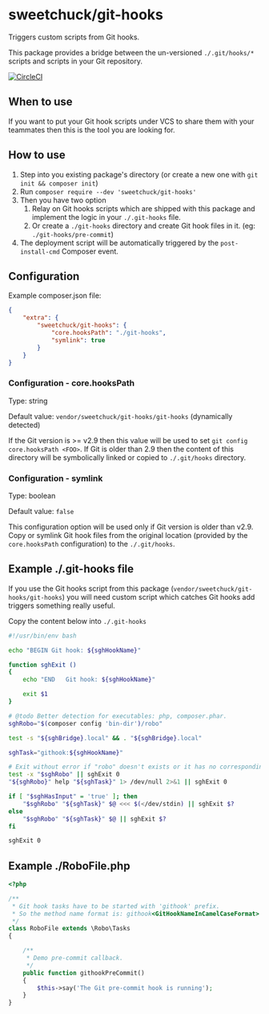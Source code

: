 
# sweetchuck/git-hooks

Triggers custom scripts from Git hooks.

This package provides a bridge between the un-versioned `./.git/hooks/*` scripts
and scripts in your Git repository.

[![CircleCI](https://circleci.com/gh/Sweetchuck/git-hooks.svg?style=svg)](https://circleci.com/gh/Sweetchuck/git-hooks)


## When to use

If you want to put your Git hook scripts under VCS to share them with your
teammates then this is the tool you are looking for.


## How to use

1. Step into you existing package's directory (or create a new one with `git
   init && composer init`)
2. Run `composer require --dev 'sweetchuck/git-hooks'`
3. Then you have two option
   1. Relay on Git hooks scripts which are shipped with this package and
      implement the logic in your `./.git-hooks` file.
   2. Or create a `./git-hooks` directory and create Git hook files in it. (eg:
      `./git-hooks/pre-commit`)
4. The deployment script will be automatically triggered by the
   `post-install-cmd` Composer event.


## Configuration

Example composer.json file:
```json
{
    "extra": {
        "sweetchuck/git-hooks": {
            "core.hooksPath": "./git-hooks",
            "symlink": true
        }
    }
}
```


### Configuration - core.hooksPath

Type: string

Default value: `vendor/sweetchuck/git-hooks/git-hooks` (dynamically detected)

If the Git version is >= v2.9 then this value will be used to set `git config
core.hooksPath <FOO>`. If Git is older than 2.9 then the content of this
directory will be symbolically linked or copied to `./.git/hooks` directory.


### Configuration - symlink

Type: boolean

Default value: `false`

This configuration option will be used only if Git version is older than v2.9.
Copy or symlink Git hook files from the original location (provided by the
`core.hooksPath` configuration) to the `./.git/hooks`.


## Example ./.git-hooks file

If you use the Git hooks script from this package
(`vendor/sweetchuck/git-hooks/git-hooks`) you will need custom script which
catches Git hooks add triggers something really useful.

Copy the content below into `./.git-hooks`
```bash
#!/usr/bin/env bash

echo "BEGIN Git hook: ${sghHookName}"

function sghExit ()
{
    echo "END   Git hook: ${sghHookName}"

    exit $1
}

# @todo Better detection for executables: php, composer.phar.
sghRobo="$(composer config 'bin-dir')/robo"

test -s "${sghBridge}.local" && . "${sghBridge}.local"

sghTask="githook:${sghHookName}"

# Exit without error if "robo" doesn't exists or it has no corresponding task.
test -x "$sghRobo" || sghExit 0
"${sghRobo}" help "${sghTask}" 1> /dev/null 2>&1 || sghExit 0

if [ "$sghHasInput" = 'true' ]; then
    "$sghRobo" "${sghTask}" $@ <<< $(</dev/stdin) || sghExit $?
else
    "$sghRobo" "${sghTask}" $@ || sghExit $?
fi

sghExit 0
```


## Example ./RoboFile.php

```php
<?php

/**
 * Git hook tasks have to be started with 'githook' prefix.
 * So the method name format is: githook<GitHookNameInCamelCaseFormat>
 */
class RoboFile extends \Robo\Tasks
{

    /**
     * Demo pre-commit callback.
     */
    public function githookPreCommit()
    {
        $this->say('The Git pre-commit hook is running');
    }
}
```
